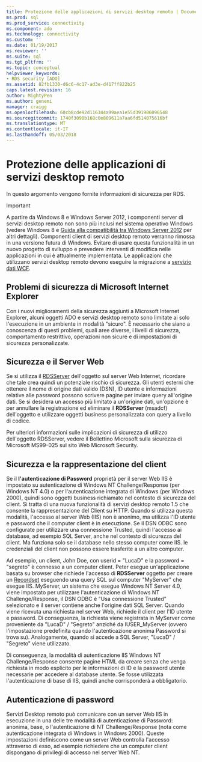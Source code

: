 ```yaml
---
title: Protezione delle applicazioni di servizi desktop remoto | Documenti Microsoft
ms.prod: sql
ms.prod_service: connectivity
ms.component: ado
ms.technology: connectivity
ms.custom: ''
ms.date: 01/19/2017
ms.reviewer: ''
ms.suite: sql
ms.tgt_pltfrm: ''
ms.topic: conceptual
helpviewer_keywords:
- RDS security [ADO]
ms.assetid: 82fb1330-d6c6-4c17-ad3e-d417ff822b25
caps.latest.revision: 16
author: MightyPen
ms.author: genemi
manager: craigg
ms.openlocfilehash: 60cb8cde92d116344a99aea1e55d391906096548
ms.sourcegitcommit: 1740f3090b168c0e809611a7aa6fd514075616bf
ms.translationtype: MT
ms.contentlocale: it-IT
ms.lasthandoff: 05/03/2018
---
```

# <a name="securing-rds-applications"></a>Protezione delle applicazioni di servizi desktop remoto
In questo argomento vengono fornite informazioni di sicurezza per RDS.  
  
> [!IMPORTANT]
>  A partire da Windows 8 e Windows Server 2012, i componenti server di servizi desktop remoto non sono più inclusi nel sistema operativo Windows (vedere Windows 8 e [Guida alla compatibilità tra Windows Server 2012](https://www.microsoft.com/en-us/download/details.aspx?id=27416) per altri dettagli). Componenti client di servizi desktop remoto verranno rimossa in una versione futura di Windows. Evitare di usare questa funzionalità in un nuovo progetto di sviluppo e prevedere interventi di modifica nelle applicazioni in cui è attualmente implementata. Le applicazioni che utilizzano servizi desktop remoto devono eseguire la migrazione a [servizio dati WCF](http://go.microsoft.com/fwlink/?LinkId=199565).  
  
## <a name="microsoft-internet-explorer-security-issues"></a>Problemi di sicurezza di Microsoft Internet Explorer  
 Con i nuovi miglioramenti della sicurezza aggiunti a Microsoft Internet Explorer, alcuni oggetti ADO e servizi desktop remoto sono limitate ai solo l'esecuzione in un ambiente in modalità "sicuro". È necessario che siano a conoscenza di questi problemi, quali aree diverse, i livelli di sicurezza, comportamento restrittivo, operazioni non sicure e di impostazioni di sicurezza personalizzate.  
  
## <a name="security-and-your-web-server"></a>Sicurezza e il Server Web  
 Se si utilizza il [RDSServer](../../../ado/reference/rds-api/datafactory-object-rdsserver.md) dell'oggetto sul server Web Internet, ricordare che tale crea quindi un potenziale rischio di sicurezza. Gli utenti esterni che ottenere il nome di origine dati valido (DSN), ID utente e informazioni relative alle password possono scrivere pagine per inviare query all'origine dati. Se si desidera un accesso più limitato a un'origine dati, un'opzione è per annullare la registrazione ed eliminare il **RDSServer** (msadcf) dell'oggetto e utilizzare oggetti business personalizzata con query a livello di codice.  
  
 Per ulteriori informazioni sulle implicazioni di sicurezza di utilizzo dell'oggetto RDSServer, vedere il Bollettino Microsoft sulla sicurezza di Microsoft MS99-025 sul sito Web Microsoft Security.  
  
## <a name="client-impersonation-and-security"></a>Sicurezza e la rappresentazione del client  
 Se il **l'autenticazione di Password** proprietà per il server Web IIS è impostato su autenticazione di Windows NT Challenge/Response (per Windows NT 4.0) o per l'autenticazione integrata di Windows (per Windows 2000), quindi sono oggetti business richiamato nel contesto di sicurezza del client. Si tratta di una nuova funzionalità di servizi desktop remoto 1.5 che consente la rappresentazione del Client su HTTP. Quando si utilizza questa modalità, l'accesso al server Web (IIS) non è anonimo, ma utilizza l'ID utente e password che il computer client è in esecuzione. Se il DSN ODBC sono configurate per utilizzare una connessione Trusted, quindi l'accesso ai database, ad esempio SQL Server, anche nel contesto di sicurezza del client. Ma funziona solo se il database nello stesso computer come IIS. le credenziali del client non possono essere trasferite a un altro computer.  
  
 Ad esempio, un client, John Doe, con userid = "LucaD" e la password = "segreto" è connesso a un computer client. Peter esegue un'applicazione basata su browser che richiede l'accesso di **RDSServer** oggetto per creare un [Recordset](../../../ado/reference/ado-api/recordset-object-ado.md) eseguendo una query SQL sul computer "MyServer" che esegue IIS. MyServer, un sistema che esegue Windows NT Server 4.0, viene impostato per utilizzare l'autenticazione di Windows NT Challenge/Response, il DSN ODBC è "Usa connessione Trusted" selezionato e il server contiene anche l'origine dati SQL Server. Quando viene ricevuta una richiesta nel server Web, richiede il client per l'ID utente e password. Di conseguenza, la richiesta viene registrata in MyServer come proveniente da "LucaD" / "Segreto" anziché da IUSER_MyServer (ovvero l'impostazione predefinita quando l'autenticazione anonima Password si trova su). Analogamente, quando si accede a SQL Server, "LucaD" / "Segreto" viene utilizzato.  
  
 Di conseguenza, la modalità di autenticazione IIS Windows NT Challenge/Response consente pagine HTML da creare senza che venga richiesta in modo esplicito per le informazioni di ID e la password utente necessarie per accedere al database utente. Se fosse utilizzata l'autenticazione di base di IIS, quindi anche corrisponderà a obbligatorio.  
  
## <a name="password-authentication"></a>Autenticazione di password  
 Servizi Desktop remoto può comunicare con un server Web IIS in esecuzione in una delle tre modalità di autenticazione di Password: anonima, base, o l'autenticazione di NT Challenge/Response (nota come autenticazione integrata di Windows in Windows 2000). Queste impostazioni definiscono come un server Web controlla l'accesso attraverso di esso, ad esempio richiedere che un computer client dispongano di privilegi di accesso nel server Web NT.



